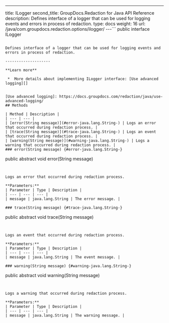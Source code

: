 ---
title: ILogger
second_title: GroupDocs.Redaction for Java API Reference
description: Defines interface of a logger that can be used for logging events and errors in process of redaction.
type: docs
weight: 16
url: /java/com.groupdocs.redaction.options/ilogger/
---```
public interface ILogger
```

Defines interface of a logger that can be used for logging events and errors in process of redaction.

--------------------

**Learn more**

 *  More details about implementing ILogger interface: [Use advanced logging][]


[Use advanced logging]: https://docs.groupdocs.com/redaction/java/use-advanced-logging/
## Methods

| Method | Description |
| --- | --- |
| [error(String message)](#error-java.lang.String-) | Logs an error that occurred during redaction process. |
| [trace(String message)](#trace-java.lang.String-) | Logs an event that occurred during redaction process. |
| [warning(String message)](#warning-java.lang.String-) | Logs a warning that occurred during redaction process. |
### error(String message) {#error-java.lang.String-}
```
public abstract void error(String message)
```


Logs an error that occurred during redaction process.

**Parameters:**
| Parameter | Type | Description |
| --- | --- | --- |
| message | java.lang.String | The error message. |

### trace(String message) {#trace-java.lang.String-}
```
public abstract void trace(String message)
```


Logs an event that occurred during redaction process.

**Parameters:**
| Parameter | Type | Description |
| --- | --- | --- |
| message | java.lang.String | The event message. |

### warning(String message) {#warning-java.lang.String-}
```
public abstract void warning(String message)
```


Logs a warning that occurred during redaction process.

**Parameters:**
| Parameter | Type | Description |
| --- | --- | --- |
| message | java.lang.String | The warning message. |

